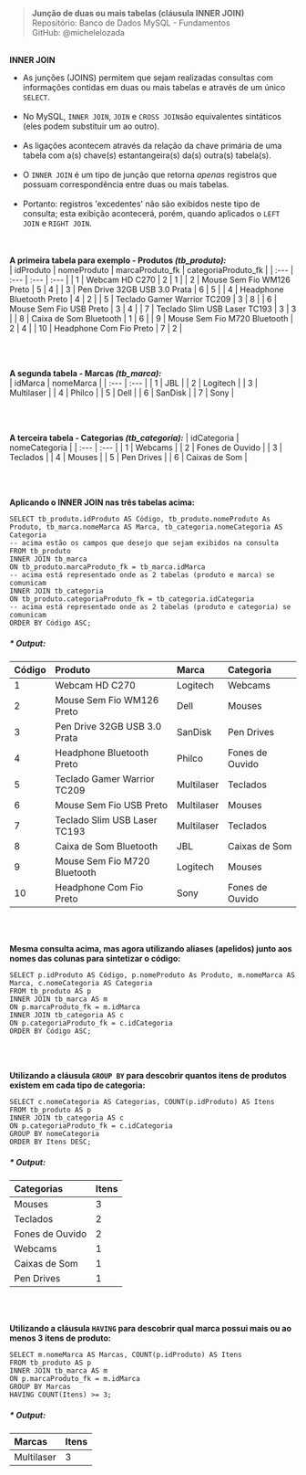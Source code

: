 > **Junção de duas ou mais tabelas (cláusula INNER JOIN)**     
> Repositório: Banco de Dados MySQL - Fundamentos    
> GitHub: @michelelozada
&nbsp;
     
&nbsp;  
**INNER JOIN**  
- As junções (JOINS) permitem que sejam realizadas consultas com informações contidas em duas ou mais tabelas e através de um único `SELECT`.  
&nbsp;  
- No MySQL, `INNER JOIN`, `JOIN` e `CROSS JOIN`são equivalentes sintáticos (eles podem substituir um ao outro).  
&nbsp;  
- As ligações acontecem através da relação da chave primária de uma tabela com a(s) chave(s) estantangeira(s) da(s) outra(s) tabela(s).  
&nbsp;  
- O `INNER JOIN` é um tipo de junção que retorna *apenas* registros que possuam correspondência entre duas ou mais tabelas.  
&nbsp;  
- Portanto: registros 'excedentes' não são exibidos neste tipo de consulta; esta exibição acontecerá, porém, quando aplicados o `LEFT JOIN` e `RIGHT JOIN`.  
&nbsp;
     
&nbsp;  
**A primeira tabela para exemplo - Produtos *(tb_produto):***  
| idProduto	 | nomeProduto			        | marcaProduto_fk	| categoriaProduto_fk |
| :---	     | :---			                | :---	            | :---                |
| 1	         | Webcam HD C270				| 2	                | 1                   |
| 2	         | Mouse Sem Fio WM126 Preto	| 5	                | 4                   |
| 3	         | Pen Drive 32GB USB 3.0 Prata | 6	                | 5                   |
| 4	         | Headphone Bluetooth Preto	| 4	                | 2                   |
| 5	         | Teclado Gamer Warrior TC209	| 3	                | 8                   |
| 6	         | Mouse Sem Fio USB Preto	    | 3	                | 4                   |
| 7	         | Teclado Slim USB Laser TC193	| 3	                | 3                   |
| 8	         | Caixa de Som Bluetooth	    | 1	                | 6                   |
| 9	         | Mouse Sem Fio M720 Bluetooth	| 2	                | 4                   |
| 10         | Headphone Com Fio Preto	    | 7	                | 2                   |

&nbsp; 

&nbsp;  
**A segunda tabela - Marcas *(tb_marca):***  
| idMarca | nomeMarca  | 
| :---	  | :---       |
| 1	      | JBL        |
| 2	      | Logitech   |
| 3	      | Multilaser |
| 4	      | Philco     |
| 5	      | Dell       |
| 6	      | SanDisk    |
| 7	      | Sony       |

&nbsp;

&nbsp;  
**A terceira tabela - Categorias *(tb_categoria):*** 
| idCategoria | nomeCategoria	| 
| :---	      | :---            |
| 1	          | Webcams		    |
| 2	          | Fones de Ouvido |
| 3	          | Teclados        |
| 4	          | Mouses          |
| 5	          | Pen Drives      |
| 6           | Caixas de Som   |

&nbsp;

&nbsp;  
**Aplicando o INNER JOIN nas três tabelas acima:**   
```mysql
SELECT tb_produto.idProduto AS Código, tb_produto.nomeProduto As Produto, tb_marca.nomeMarca AS Marca, tb_categoria.nomeCategoria AS Categoria
-- acima estão os campos que desejo que sejam exibidos na consulta
FROM tb_produto
INNER JOIN tb_marca
ON tb_produto.marcaProduto_fk = tb_marca.idMarca
-- acima está representado onde as 2 tabelas (produto e marca) se comunicam
INNER JOIN tb_categoria
ON tb_produto.categoriaProduto_fk = tb_categoria.idCategoria
-- acima está representado onde as 2 tabelas (produto e categoria) se comunicam
ORDER BY Código ASC;
```

##### * Output:
| Código | Produto                      | Marca      | Categoria       |
| :---	 | :---                         | :---	     | :---            |
| 1	     | Webcam HD C270	            | Logitech   | Webcams         |
| 2	     | Mouse Sem Fio WM126 Preto	| Dell       | Mouses          |
| 3	     | Pen Drive 32GB USB 3.0 Prata | SanDisk    | Pen Drives      |
| 4	     | Headphone Bluetooth Preto	| Philco	 | Fones de Ouvido |
| 5	     | Teclado Gamer Warrior TC209  | Multilaser | Teclados        |
| 6	     | Mouse Sem Fio USB Preto	    | Multilaser | Mouses          |
| 7	     | Teclado Slim USB Laser TC193 | Multilaser | Teclados        |
| 8	     | Caixa de Som Bluetooth	    | JBL	     | Caixas de Som   |
| 9	     | Mouse Sem Fio M720 Bluetooth | Logitech	 | Mouses          |
|10	     | Headphone Com Fio Preto	    | Sony	     | Fones de Ouvido |

&nbsp;

&nbsp;  
**Mesma consulta acima, mas agora utilizando aliases (apelidos) junto aos nomes das colunas para sintetizar o código:**   
```mysql
SELECT p.idProduto AS Código, p.nomeProduto As Produto, m.nomeMarca AS Marca, c.nomeCategoria AS Categoria
FROM tb_produto AS p
INNER JOIN tb_marca AS m
ON p.marcaProduto_fk = m.idMarca
INNER JOIN tb_categoria AS c
ON p.categoriaProduto_fk = c.idCategoria
ORDER BY Código ASC;
```
&nbsp;

&nbsp;  
**Utilizando a cláusula `GROUP BY` para descobrir quantos itens de produtos existem em cada tipo de categoria:**   
```mysql
SELECT c.nomeCategoria AS Categorias, COUNT(p.idProduto) AS Itens
FROM tb_produto AS p
INNER JOIN tb_categoria AS c
ON p.categoriaProduto_fk = c.idCategoria
GROUP BY nomeCategoria
ORDER BY Itens DESC;
```

##### * Output:
| Categorias      | Itens | 
| :---            | :---  | 
| Mouses          | 3     |
| Teclados        | 2     |
| Fones de Ouvido |	2     |
| Webcams	      | 1     |
| Caixas de Som	  | 1     |
| Pen Drives      |	1     |

&nbsp;

&nbsp;  
**Utilizando a cláusula `HAVING` para descobrir qual marca possui mais ou ao menos 3 itens de produto:**  
```mysql
SELECT m.nomeMarca AS Marcas, COUNT(p.idProduto) AS Itens
FROM tb_produto AS p
INNER JOIN tb_marca AS m
ON p.marcaProduto_fk = m.idMarca
GROUP BY Marcas
HAVING COUNT(Itens) >= 3;
```

##### * Output:
| Marcas     | Itens | 
| :---       | :---  | 
| Multilaser | 3     |